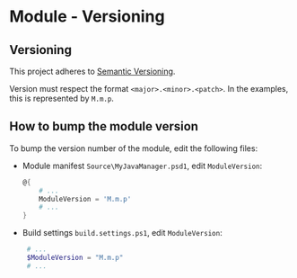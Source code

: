 # Module - Versioning

## Versioning

This project adheres to [Semantic Versioning](https://semver.org/spec/v2.0.0.html).

Version must respect the format `<major>.<minor>.<patch>`.
In the examples, this is represented by `M.m.p`.

## How to bump the module version

To bump the version number of the module,
edit the following files:

- Module manifest `Source\MyJavaManager.psd1`, edit `ModuleVersion`:

   ```powershell
   @{
       # ...
       ModuleVersion = 'M.m.p'
       # ...
   }
   ```

- Build settings `build.settings.ps1`, edit `ModuleVersion`:

   ```powershell
    # ...
    $ModuleVersion = "M.m.p"
    # ...
   ```
